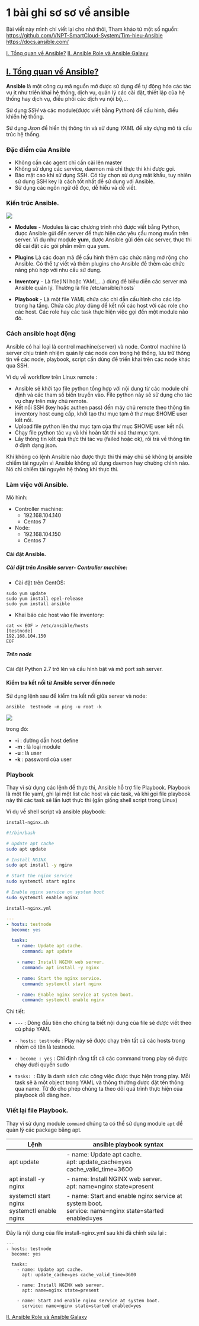 # 1 bài ghi sơ sơ về ansible

Bài viết này mình chỉ viết lại cho nhớ thôi, Tham khảo từ một số nguồn: 
https://github.com/VNPT-SmartCloud-System/Tim-hieu-Ansible
https://docs.ansible.com/




[I. Tổng quan về Ansible?](#tongquan)
[II. Ansible Role và Ansible Galaxy](#role)


<a name="tongquan"></a>

## [I. Tổng quan về Ansible?](#tongquan)

**Ansible** là một công cụ mã nguồn mở được sử dụng để tự động hóa các tác vụ it như triển khai hệ thống, dịch vụ, quản lý các cài đặt, thiết lập của hệ thống hay dịch vụ, điều phối các dịch vụ nội bộ,...

Sử dụng *SSH* và các module(được viết bằng Python) để cấu hình, điều khiển hệ thống.

Sử dụng *Json* để hiển thị thông tin và sử dụng *YAML* để xây dựng mô tả cấu trúc hệ thống.

### Đặc điểm của Ansible
- Không cần các agent chỉ cần cài lên master
- Không sử dụng các service, daemon mà chỉ thực thi khi được gọi.
- Bảo mật cao khi sử dụng SSH. Có tùy chọn sử dụng mật khẩu, tuy nhiên sử dụng SSH key là cách tốt nhất để sử dụng với Ansible.
- Sử dụng các ngôn ngữ dễ đọc, dễ hiểu và dễ viết.

### Kiến trúc Ansible.

![](https://i.imgur.com/tAM7eIB.png)

- **Modules** - Modules là các chương trình nhỏ được viết bằng Python, được Ansible gửi đến server để thực hiện các yêu cầu mong muốn trên server. Ví dụ như module **yum**, được Ansible gửi đến các server, thực thi để cài đặt các gói phần mềm qua yum.
- **Plugins** Là các đoạn mã để cấu hình thêm các chức năng mở rộng cho Ansible. Có thể tự viết và thêm plugins cho Ansible để thêm các chức năng phù hợp với nhu cầu sử dụng.

- **Inventory** - Là file(INI hoặc YAML,...) dùng để biểu diễn các server mà Ansible quản lý. Thường là file /etc/ansible/hosts`

- **Playbook** - Là một file YAML chứa các chỉ dẫn cấu hình cho các lớp trong hạ tầng. Chứa các *play* dùng để kết nối các host với các role cho các host. Các role hay các task thực hiện việc gọi đến một module nào đó.

### Cách ansible hoạt động
Ansible có hai loại là control machine(server) và node. Control machine là server chịu tránh nhiệm quản lý các node con trong hệ thống, lưu trữ thông tin về các node, playbook, script cần dùng để triển khai trên các node khác qua SSH.

Ví dụ về workflow trên Linux remote :
- Ansible sẽ khởi tạo file python tổng hợp với nội dung từ các module chỉ định và các tham số biến truyền vào. File python này sẽ sử dụng cho tác vụ chạy trên máy chủ remote.
- Kết nối SSH (key hoặc authen pass) đến máy chủ remote theo thông tin inventory host cung cấp, khởi tạo thư mục tạm ở thư mục $HOME user kết nối.
- Upload file python lên thư mục tạm của thư mục $HOME user kết nối.
- Chạy file python tác vụ và khi hoàn tất thì xoá thư mục tạm.
- Lấy thông tin kết quả thực thi tác vụ (failed hoặc ok), rồi trả về thông tin ở định dạng json.

Khi không có lệnh Ansible nào được thực thi thì máy chủ sẽ không bị ansible chiếm tài nguyên vì Ansible không sử dụng daemon hay chường chình nào. Nó chỉ chiếm tài nguyên hệ thông khi thực thi.

### Làm việc với Ansible.
Mô hình:
- Controller machine: 
    - 192.168.104.140
    - Centos 7
- Node: 
    - 192.168.104.150
    - Centos 7


#### Cài đặt Ansible.
##### Cài đặt trên Ansible server- Controller machine:
- Cài đặt trên CentOS: 
```
sudo yum update
sudo yum install epel-release
sudo yum install ansible
```
- Khai báo các host vào file inventory:
```
cat << EOF > /etc/ansible/hosts
[testnode]
192.168.104.150
EOF
```

##### Trên node
Cài đặt Python 2.7 trở lên và cấu hình bật và mở port ssh server.

#### Kiểm tra kết nối từ Ansible server đến node
Sử dụng lệnh sau để kiểm tra kết nối giữa server và node:
```
ansible  testnode -m ping -u root -k
```
![](https://i.imgur.com/MQqN58K.png)

trong đó:
- **-i** : đường dẫn host define
- **-m** : là loại module
- **-u** : là user
- **-k** : password của user

### Playbook
Thay vì sử dụng các lệnh để thực thi, Ansible hỗ trợ file Playbook. Playbook là một file yaml, ghi lại một list các host và các task, và khi gọi file playbook này thì các task sẽ lần lượt thực thi (gần giống shell script trong Linux) 

Ví dụ về shell script và ansible playbook:

```
install-nginx.sh
```
```bash
#!/bin/bash

# Update apt cache
sudo apt update

# Install NGINX
sudo apt install -y nginx

# Start the nginx service
sudo systemctl start nginx

# Enable nginx service on system boot
sudo systemctl enable nginx
```

```
install-nginx.yml
```
```yml
---
- hosts: testnode
  become: yes

  tasks:
    - name: Update apt cache.
      command: apt update

    - name: Install NGINX web server.
      command: apt install -y nginx

    - name: Start the nginx service.
      command: systemctl start nginx

    - name: Enable nginx service at system boot.
      command: systemctl enable nginx
```

Chi tiết:
- `---` : Dòng đầu tiên cho chúng ta biết nội dung của file sẽ được viết theo cú pháp YAML

- `- hosts: testnode` : Play này sẽ được chạy trên tất cả các hosts trong nhóm có tên là testnode.

- `- become : yes` : Chỉ định rằng tất cả các command trong play sẽ được chạy dưới quyền sudo

- `tasks: `: Đây là danh sách các công việc được thực hiện trong play. Mỗi task sẽ à một object trong YAML và thông thường được đặt tên thông qua name. Từ đó cho phép chúng ta theo dõi quá trình thực hiện của playbook dễ dàng hơn.

### Viết lại file Playbook.

Thay vì sử dụng module `command` chúng ta có thể sử dụng module `apt` để quản lý các package bằng apt.

| Lệnh                       | ansible playbook syntax         |
|----------------------------|---------------------------------|
| apt update                 | - name: Update apt cache. <br> apt: update_cache=yes cache_valid_time=3600|
| apt install -y nginx       | - name: Install NGINX web server. <br>  apt: name=nginx state=present |
| systemctl start nginx <br> systemctl enable nginx| - name: Start and enable nginx service at system boot.<br> service: name=nginx state=started enabled=yes |

Đây là nội dung của file install-nginx.yml sau khi đã chỉnh sửa lại :
```
---
- hosts: testnode
  become: yes

  tasks:
    - name: Update apt cache.
      apt: update_cache=yes cache_valid_time=3600

    - name: Install NGINX web server.
      apt: name=nginx state=present

    - name: Start and enable nginx service at system boot.
      service: name=nginx state=started enabled=yes
```

<a name="role"></a>

[II. Ansible Role và Ansible Galaxy](#role)

